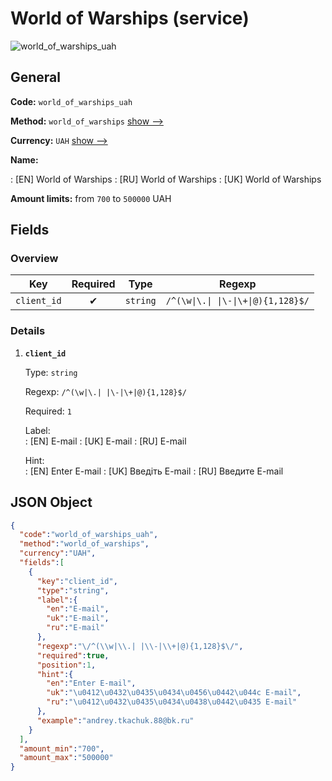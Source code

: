 
# World of Warships (service) 
![world_of_warships_uah](https://static.openfintech.io/payout_methods/world_of_warships_uah/logo.svg?w=400&c=v0.59.26#w24)  

## General 
 
**Code:** `world_of_warships_uah` 
 
**Method:** `world_of_warships` [show -->](/payout-methods/world_of_warships/) 
 
**Currency:** `UAH` [show -->](/currencies/UAH/) 
 
**Name:** 
 
:	[EN] World of Warships 
:	[RU] World of Warships 
:	[UK] World of Warships 
 
**Amount limits:** from `700` to `500000` UAH 

## Fields 

### Overview 

|Key|Required|Type|Regexp| 
|:---:|:---:|:---:|:---:| 
|`client_id`|✔|`string`|`/^(\w\|\.\| \|\-\|\+\|@){1,128}$/`| 
 

### Details 
 
1. **`client_id`** 
 
	Type: `string` 
 
	Regexp: `/^(\w|\.| |\-|\+|@){1,128}$/` 
 
	Required: `1` 
 
	Label:  
	: [EN] E-mail 
	: [UK] E-mail 
	: [RU] E-mail 
 
	Hint:  
	: [EN] Enter E-mail 
	: [UK] Введіть E-mail 
	: [RU] Введите E-mail 
 

## JSON Object 

```json
{
  "code":"world_of_warships_uah",
  "method":"world_of_warships",
  "currency":"UAH",
  "fields":[
    {
      "key":"client_id",
      "type":"string",
      "label":{
        "en":"E-mail",
        "uk":"E-mail",
        "ru":"E-mail"
      },
      "regexp":"\/^(\\w|\\.| |\\-|\\+|@){1,128}$\/",
      "required":true,
      "position":1,
      "hint":{
        "en":"Enter E-mail",
        "uk":"\u0412\u0432\u0435\u0434\u0456\u0442\u044c E-mail",
        "ru":"\u0412\u0432\u0435\u0434\u0438\u0442\u0435 E-mail"
      },
      "example":"andrey.tkachuk.88@bk.ru"
    }
  ],
  "amount_min":"700",
  "amount_max":"500000"
}
```  
